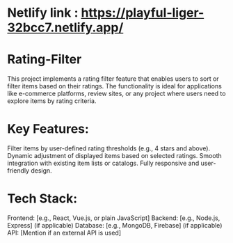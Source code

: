 # Netlify link : https://playful-liger-32bcc7.netlify.app/

# Rating-Filter
This project implements a rating filter feature that enables users to sort or filter items based on their ratings. The functionality is ideal for applications like e-commerce platforms, review sites, or any project where users need to explore items by rating criteria.

# Key Features:

Filter items by user-defined rating thresholds (e.g., 4 stars and above).
Dynamic adjustment of displayed items based on selected ratings.
Smooth integration with existing item lists or catalogs.
Fully responsive and user-friendly design.
# Tech Stack:

Frontend: [e.g., React, Vue.js, or plain JavaScript]
Backend: [e.g., Node.js, Express] (if applicable)
Database: [e.g., MongoDB, Firebase] (if applicable)
API: [Mention if an external API is used]
